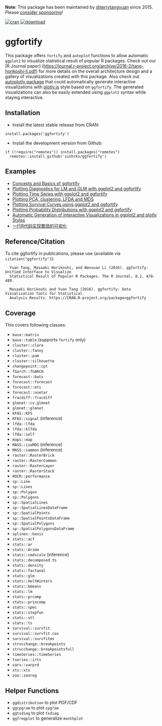 **Note**: This package has been maintained by [@terrytangyuan](https://github.com/terrytangyuan) since 2015. Please [consider sponsoring](https://github.com/sponsors/terrytangyuan)!

[![cran](http://www.r-pkg.org/badges/version/ggfortify)](https://CRAN.R-project.org/package=ggfortify)
[![download](https://cranlogs.r-pkg.org/badges/grand-total/ggfortify)](https://CRAN.R-project.org/package=ggfortify)

# ggfortify

This package offers ``fortify`` and ``autoplot`` functions to allow automatic ``ggplot2`` to visualize statistical result of popular R packages. Check out our [R Journal paper] (https://journal.r-project.org/archive/2016-2/tang-horikoshi-li.pdf) for more details on the overall architecture design and a gallery of visualizations created with this package. Also check out [autoplotly package](https://github.com/terrytangyuan/autoplotly) that could automatically generate interactive visualizations with [plotly.js](https://plot.ly/) style based on ``ggfortify``. The generated visualizations can also be easily extended using ``ggplot2`` syntax while staying interactive.


## Installation

- Install the latest stable release from CRAN:
```
install.packages('ggfortify')
```

- Install the development version from Github:
```
if (!require("remotes")) install.packages("remotes")
  remotes::install_github('sinhrks/ggfortify')
```

## Examples

* [Concepts and Basics of ggfortify](https://cran.r-project.org/web/packages/ggfortify/vignettes/basics.html)
* [Plotting Diagnostics for LM and GLM with ggplot2 and ggfortify](https://cran.r-project.org/web/packages/ggfortify/vignettes/plot_lm.html)
* [Plotting Time Series with ggplot2 and ggfortify](https://cran.r-project.org/web/packages/ggfortify/vignettes/plot_ts.html)
* [Plotting PCA, clustering, LFDA and MDS](https://cran.r-project.org/web/packages/ggfortify/vignettes/plot_pca.html)
* [Plotting Survival Curves using ggplot2 and ggfortify](https://cran.r-project.org/web/packages/ggfortify/vignettes/plot_surv.html)
* [Plotting Probability Distributions with ggplot2 and ggfortify](https://cran.r-project.org/web/packages/ggfortify/vignettes/plot_dist.html)
* [Automatic Generation of Interactive Visualizations in ggplot2 and plotly Styles](https://terrytangyuan.github.io/2018/02/12/autoplotly-intro/)
* [一行R代码实现繁琐的可视化](http://terrytangyuan.github.io/2015/11/24/ggfortify-intro/)

## Reference/Citation

To cite ggfortify in publications, please use (available via ``citation("ggfortify")``):
```
  Yuan Tang, Masaaki Horikoshi, and Wenxuan Li (2016). ggfortify: Unified Interface to Visualize
  Statistical Result of Popular R Packages. The R Journal, 8.2, 478-489.

  Masaaki Horikoshi and Yuan Tang (2016). ggfortify: Data Visualization Tools for Statistical
  Analysis Results. https://CRAN.R-project.org/package=ggfortify
```

## Coverage

This covers following classes:

- ``base::matrix``
- ``base::table`` (supports ``fortify`` only)
- ``cluster::clara``
- ``cluster::fanny``
- ``cluster::pam``
- ``cluster::silhouette``
- ``changepoint::cpt``
- ``fGarch::fGARCH``
- ``forecast::bats``
- ``forecast::forecast``
- ``forecast::ets``
- ``forecast::nnetar``
- ``fracdiff::fracdiff``
- ``glmnet::cv.glmnet``
- ``glmnet::glmnet``
- ``KFAS::KFS``
- ``KFAS::signal`` (inference)
- ``lfda::lfda``
- ``lfda::klfda``
- ``lfda::self``
- ``maps::map``
- ``MASS::isoMDS`` (inference)
- ``MASS::sammon`` (inference)
- ``raster::RasterBrick``
- ``raster::RasterCommon``
- ``raster::RasterLayer``
- ``raster::RasterStack``
- ``ROCR::performance``
- ``sp::Line``
- ``sp::Lines``
- ``sp::Polygon``
- ``sp::Polygons``
- ``sp::SpatialLines``
- ``sp::SpatialLinesDataFrame``
- ``sp::SpatialPoints``
- ``sp::SpatialPointsDataFrame``
- ``sp::SpatialPolygons``
- ``sp::SpatialPolygonsDataFrame``
- ``splines::basis``
- ``stats::acf``
- ``stats::ar``
- ``stats::Arima``
- ``stats::cmdscale`` (inference)
- ``stats::decomposed.ts``
- ``stats::density``
- ``stats::factanal``
- ``stats::glm``
- ``stats::HoltWinters``
- ``stats::kmeans``
- ``stats::lm``
- ``stats::prcomp``
- ``stats::princomp``
- ``stats::spec``
- ``stats::stepfun``
- ``stats::stl``
- ``stats::ts``
- ``survival::survfit``
- ``survival::survfit.cox``
- ``survival::survfitms``
- ``strucchange::breakpoints``
- ``strucchange::breakpointsfull``
- ``timeSeries::timeSeries``
- ``tseries::irts``
- ``vars::varprd``
- ``xts::xts``
- ``zoo::zooreg``

## Helper Functions

- ``ggdistribution`` to plot PDF/CDF
- ``ggcpgram`` to plot ``cpgram``
- ``ggtsdiag`` to plot ``tsdiag``
- ``ggfreqplot`` to generalize ``monthplot``
